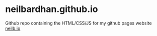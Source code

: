 # neilbardhan.github.io

Github repo containing the HTML/CSS/JS for my github pages website [neilb.io](https://www.neilb.io)
